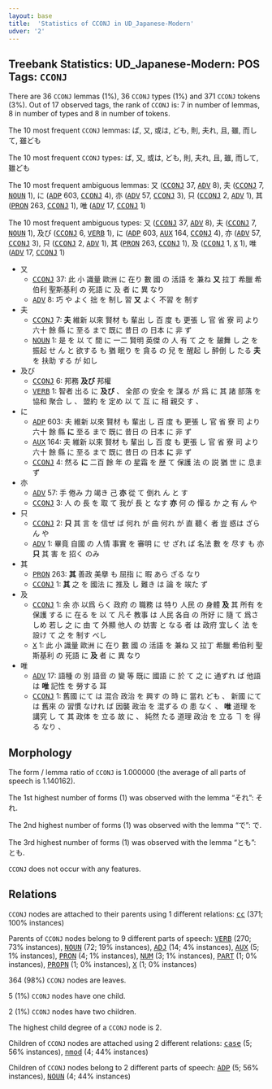```yaml
---
layout: base
title:  'Statistics of CCONJ in UD_Japanese-Modern'
udver: '2'
---
```


## Treebank Statistics: UD_Japanese-Modern: POS Tags: `CCONJ`

There are 36 `CCONJ` lemmas (1%), 36 `CCONJ` types (1%) and 371 `CCONJ` tokens (3%).
Out of 17 observed tags, the rank of `CCONJ` is: 7 in number of lemmas, 8 in number of types and 8 in number of tokens.

The 10 most frequent `CCONJ` lemmas: ば, 又, 或は, ども, 則, 夫れ, 且, 雖, 而して, 雖ども

The 10 most frequent `CCONJ` types:  ば, 又, 或は, ども, 則, 夫れ, 且, 雖, 而して, 雖ども

The 10 most frequent ambiguous lemmas: 又 (<tt><a href="ja_modern-pos-CCONJ.html">CCONJ</a></tt> 37, <tt><a href="ja_modern-pos-ADV.html">ADV</a></tt> 8), 夫 (<tt><a href="ja_modern-pos-CCONJ.html">CCONJ</a></tt> 7, <tt><a href="ja_modern-pos-NOUN.html">NOUN</a></tt> 1), に (<tt><a href="ja_modern-pos-ADP.html">ADP</a></tt> 603, <tt><a href="ja_modern-pos-CCONJ.html">CCONJ</a></tt> 4), 亦 (<tt><a href="ja_modern-pos-ADV.html">ADV</a></tt> 57, <tt><a href="ja_modern-pos-CCONJ.html">CCONJ</a></tt> 3), 只 (<tt><a href="ja_modern-pos-CCONJ.html">CCONJ</a></tt> 2, <tt><a href="ja_modern-pos-ADV.html">ADV</a></tt> 1), 其 (<tt><a href="ja_modern-pos-PRON.html">PRON</a></tt> 263, <tt><a href="ja_modern-pos-CCONJ.html">CCONJ</a></tt> 1), 唯 (<tt><a href="ja_modern-pos-ADV.html">ADV</a></tt> 17, <tt><a href="ja_modern-pos-CCONJ.html">CCONJ</a></tt> 1)

The 10 most frequent ambiguous types:  又 (<tt><a href="ja_modern-pos-CCONJ.html">CCONJ</a></tt> 37, <tt><a href="ja_modern-pos-ADV.html">ADV</a></tt> 8), 夫 (<tt><a href="ja_modern-pos-CCONJ.html">CCONJ</a></tt> 7, <tt><a href="ja_modern-pos-NOUN.html">NOUN</a></tt> 1), 及び (<tt><a href="ja_modern-pos-CCONJ.html">CCONJ</a></tt> 6, <tt><a href="ja_modern-pos-VERB.html">VERB</a></tt> 1), に (<tt><a href="ja_modern-pos-ADP.html">ADP</a></tt> 603, <tt><a href="ja_modern-pos-AUX.html">AUX</a></tt> 164, <tt><a href="ja_modern-pos-CCONJ.html">CCONJ</a></tt> 4), 亦 (<tt><a href="ja_modern-pos-ADV.html">ADV</a></tt> 57, <tt><a href="ja_modern-pos-CCONJ.html">CCONJ</a></tt> 3), 只 (<tt><a href="ja_modern-pos-CCONJ.html">CCONJ</a></tt> 2, <tt><a href="ja_modern-pos-ADV.html">ADV</a></tt> 1), 其 (<tt><a href="ja_modern-pos-PRON.html">PRON</a></tt> 263, <tt><a href="ja_modern-pos-CCONJ.html">CCONJ</a></tt> 1), 及 (<tt><a href="ja_modern-pos-CCONJ.html">CCONJ</a></tt> 1, <tt><a href="ja_modern-pos-X.html">X</a></tt> 1), 唯 (<tt><a href="ja_modern-pos-ADV.html">ADV</a></tt> 17, <tt><a href="ja_modern-pos-CCONJ.html">CCONJ</a></tt> 1)


* 又
  * <tt><a href="ja_modern-pos-CCONJ.html">CCONJ</a></tt> 37: 此 小 識量 歐洲 に 在り 數 國 の 活語 を 兼ね <b>又</b> 拉丁 希臘 希伯利 聖斯基利 の 死語 に 及 者 に 異 なり
  * <tt><a href="ja_modern-pos-ADV.html">ADV</a></tt> 8: 巧 や よく 拙 を 制し 習 <b>又</b> よく 不習 を 制す
* 夫
  * <tt><a href="ja_modern-pos-CCONJ.html">CCONJ</a></tt> 7: <b>夫</b> 維新 以來 賢材 も 輩出 し 百 度 も 更張 し 官 省 寮 司 より 六十 餘 縣 に 至る まで 既に 昔日 の 日本 に 非 ず
  * <tt><a href="ja_modern-pos-NOUN.html">NOUN</a></tt> 1: 是 を 以 て 間 に 一二 賢明 英傑 の 人 有 て 之 を 皷舞 し 之 を 振起 せ ん と 欲する も 猶 眠り を 貪る の 兒 を 醒起 し 醉倒 し たる <b>夫</b> を 扶助 する が 如し
* 及び
  * <tt><a href="ja_modern-pos-CCONJ.html">CCONJ</a></tt> 6: 邦務 <b>及び</b> 邦權
  * <tt><a href="ja_modern-pos-VERB.html">VERB</a></tt> 1: 智者 出る に <b>及び</b> 、 全部 の 安全 を 謀る が 爲 に 其 諸 部落 を 協和 聚合 し 、 盟約 を 定め 以 て 互 に 相 親交 す 、
* に
  * <tt><a href="ja_modern-pos-ADP.html">ADP</a></tt> 603: 夫 維新 以來 賢材 も 輩出 し 百 度 も 更張 し 官 省 寮 司 より 六十 餘 縣 <b>に</b> 至る まで 既に 昔日 の 日本 に 非 ず
  * <tt><a href="ja_modern-pos-AUX.html">AUX</a></tt> 164: 夫 維新 以來 賢材 も 輩出 し 百 度 も 更張 し 官 省 寮 司 より 六十 餘 縣 に 至る まで 既に 昔日 の 日本 <b>に</b> 非 ず
  * <tt><a href="ja_modern-pos-CCONJ.html">CCONJ</a></tt> 4: 然る <b>に</b> 二百 餘 年 の 星霜 を 歴 て 保護 法 の 説 猶 世 に 息ま ず
* 亦
  * <tt><a href="ja_modern-pos-ADV.html">ADV</a></tt> 57: 手 倦み 力 竭き 己 <b>亦</b> 從 て 倒れ ん と す
  * <tt><a href="ja_modern-pos-CCONJ.html">CCONJ</a></tt> 3: 人 の 長 を 取 て 我が 長 と なす <b>亦</b> 何 の 憚る か 之 有 ん や
* 只
  * <tt><a href="ja_modern-pos-CCONJ.html">CCONJ</a></tt> 2: <b>只</b> 其 言 を 信ぜ ば 何れ が 曲 何れ が 直 聽く 者 豈 惑は ざら ん や
  * <tt><a href="ja_modern-pos-ADV.html">ADV</a></tt> 1: 畢竟 自國 の 人情 事實 を 審明 に せ ざれ ば 名法 數 を 尽す も 亦 <b>只</b> 其 害 を 招く のみ
* 其
  * <tt><a href="ja_modern-pos-PRON.html">PRON</a></tt> 263: <b>其</b> 善政 美擧 も 屈指 に 暇 あら ざる なり
  * <tt><a href="ja_modern-pos-CCONJ.html">CCONJ</a></tt> 1: <b>其</b> 之 を 國法 に 推及 し 難き は 論 を 竢た ず
* 及
  * <tt><a href="ja_modern-pos-CCONJ.html">CCONJ</a></tt> 1: 余 亦 以爲 らく 政府 の 職務 は 特り 人民 の 身體 <b>及</b> 其 所有 を 保護 する に 在る を 以 て 凡そ 教事 は 人民 各自 の 所好 に 隨 て 爲さ しめ 若し 之 に 由 て 外顯 他人 の 妨害 と なる 者 は 政府 宜しく 法 を 設け て 之 を 制す べし
  * <tt><a href="ja_modern-pos-X.html">X</a></tt> 1: 此 小 識量 歐洲 に 在り 數 國 の 活語 を 兼ね 又 拉丁 希臘 希伯利 聖斯基利 の 死語 に <b>及</b> 者 に 異 なり
* 唯
  * <tt><a href="ja_modern-pos-ADV.html">ADV</a></tt> 17: 語種 の 別 語音 の 變 等 既に 國語 に 於 て 之 に 通ずれ ば 他語 は <b>唯</b> 記性 を 勞する 耳
  * <tt><a href="ja_modern-pos-CCONJ.html">CCONJ</a></tt> 1: 舊國 にて は 混合 政治 を 興す の 時 に 當れ ども 、 新國 にて は 舊來 の 習慣 なけれ ば 因襲 政治 を 混ずる の 患 なく 、 <b>唯</b> 道理 を 講究 し て 其 政体 を 立る 故 に 、 純然 たる 道理 政治 を 立る ヿ を 得る なり 、

## Morphology

The form / lemma ratio of `CCONJ` is 1.000000 (the average of all parts of speech is 1.140162).

The 1st highest number of forms (1) was observed with the lemma “それ”: それ.

The 2nd highest number of forms (1) was observed with the lemma “で”: で.

The 3rd highest number of forms (1) was observed with the lemma “とも”: とも.

`CCONJ` does not occur with any features.


## Relations

`CCONJ` nodes are attached to their parents using 1 different relations: <tt><a href="ja_modern-dep-cc.html">cc</a></tt> (371; 100% instances)

Parents of `CCONJ` nodes belong to 9 different parts of speech: <tt><a href="ja_modern-pos-VERB.html">VERB</a></tt> (270; 73% instances), <tt><a href="ja_modern-pos-NOUN.html">NOUN</a></tt> (72; 19% instances), <tt><a href="ja_modern-pos-ADJ.html">ADJ</a></tt> (14; 4% instances), <tt><a href="ja_modern-pos-AUX.html">AUX</a></tt> (5; 1% instances), <tt><a href="ja_modern-pos-PRON.html">PRON</a></tt> (4; 1% instances), <tt><a href="ja_modern-pos-NUM.html">NUM</a></tt> (3; 1% instances), <tt><a href="ja_modern-pos-PART.html">PART</a></tt> (1; 0% instances), <tt><a href="ja_modern-pos-PROPN.html">PROPN</a></tt> (1; 0% instances), <tt><a href="ja_modern-pos-X.html">X</a></tt> (1; 0% instances)

364 (98%) `CCONJ` nodes are leaves.

5 (1%) `CCONJ` nodes have one child.

2 (1%) `CCONJ` nodes have two children.

The highest child degree of a `CCONJ` node is 2.

Children of `CCONJ` nodes are attached using 2 different relations: <tt><a href="ja_modern-dep-case.html">case</a></tt> (5; 56% instances), <tt><a href="ja_modern-dep-nmod.html">nmod</a></tt> (4; 44% instances)

Children of `CCONJ` nodes belong to 2 different parts of speech: <tt><a href="ja_modern-pos-ADP.html">ADP</a></tt> (5; 56% instances), <tt><a href="ja_modern-pos-NOUN.html">NOUN</a></tt> (4; 44% instances)

